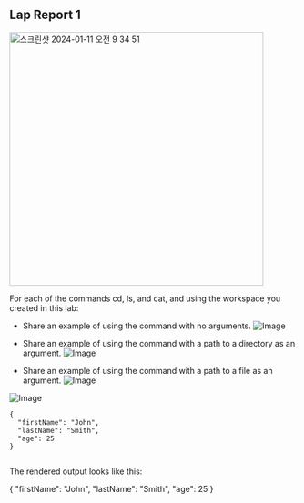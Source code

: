 ## Lap Report 1

<img width="446" alt="스크린샷 2024-01-11 오전 9 34 51" src="https://github.com/shareinfocode/cse15l-lab-reports/assets/137489039/3c72f11a-5f5a-464c-b0f8-be8294e6c061">

For each of the commands cd, ls, and cat, and using the workspace you created in this lab:

* Share an example of using the command with no arguments.
![Image](<img width="379" alt="스크린샷 2024-01-11 오전 9 38 18" src="https://github.com/shareinfocode/cse15l-lab-reports/assets/137489039/439c78b4-91d8-4f6c-866d-a245939825ce">
)

* Share an example of using the command with a path to a directory as an argument.
![Image](<img width="353" alt="스크린샷 2024-01-11 오전 9 38 34" src="https://github.com/shareinfocode/cse15l-lab-reports/assets/137489039/3f1f00db-7920-4bb0-8873-ed9a3c678117">
)
* Share an example of using the command with a path to a file as an argument.
![Image](<img width="442" alt="스크린샷 2024-01-11 오전 9 38 48" src="https://github.com/shareinfocode/cse15l-lab-reports/assets/137489039/663799b9-9167-4300-87d7-24fb318dcb30">)

![Image](<img width="442" alt="스크린샷 2024-01-11 오전 9 38 48" src="https://github.com/shareinfocode/cse15l-lab-reports/assets/137489039/663799b9-9167-4300-87d7-24fb318dcb30">)

```
{
  "firstName": "John",
  "lastName": "Smith",
  "age": 25
}


```
The rendered output looks like this:

{
  "firstName": "John",
  "lastName": "Smith",
  "age": 25
}
